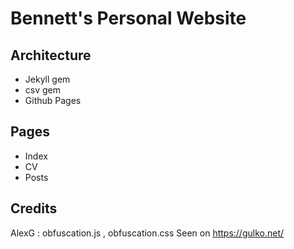 # Bennett's Personal Website

## Architecture
- Jekyll gem
- csv gem
- Github Pages

## Pages
- Index
- CV
- Posts

## Credits
AlexG : obfuscation.js , obfuscation.css
Seen on https://gulko.net/
